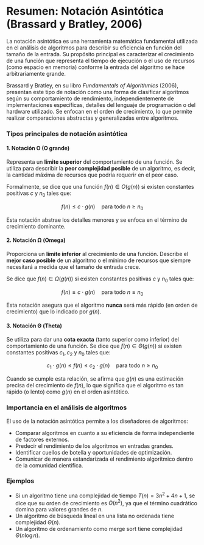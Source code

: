

# Resumen: Notación Asintótica (Brassard y Bratley, 2006)

La notación asintótica es una herramienta matemática fundamental utilizada en el análisis de algoritmos para describir su eficiencia en función del tamaño de la entrada. Su propósito principal es caracterizar el crecimiento de una función que representa el tiempo de ejecución o el uso de recursos (como espacio en memoria) conforme la entrada del algoritmo se hace arbitrariamente grande.

Brassard y Bratley, en su libro *Fundamentals of Algorithmics* (2006), presentan este tipo de notación como una forma de clasificar algoritmos según su comportamiento de rendimiento, independientemente de implementaciones específicas, detalles del lenguaje de programación o del hardware utilizado. Se enfocan en el orden de crecimiento, lo que permite realizar comparaciones abstractas y generalizadas entre algoritmos.

### Tipos principales de notación asintótica

#### 1. **Notación O (O grande)**

Representa un **límite superior** del comportamiento de una función. Se utiliza para describir la **peor complejidad posible** de un algoritmo, es decir, la cantidad máxima de recursos que podría requerir en el peor caso.

Formalmente, se dice que una función $f(n) \in O(g(n))$ si existen constantes positivas $c$ y $n_0$ tales que:

$$
f(n) \leq c \cdot g(n) \quad \text{para todo } n \geq n_0
$$

Esta notación abstrae los detalles menores y se enfoca en el término de crecimiento dominante.

#### 2. **Notación Ω (Omega)**

Proporciona un **límite inferior** al crecimiento de una función. Describe el **mejor caso posible** de un algoritmo o el mínimo de recursos que siempre necesitará a medida que el tamaño de entrada crece.

Se dice que $f(n) \in \Omega(g(n))$ si existen constantes positivas $c$ y $n_0$ tales que:

$$
f(n) \geq c \cdot g(n) \quad \text{para todo } n \geq n_0
$$

Esta notación asegura que el algoritmo **nunca** será más rápido (en orden de crecimiento) que lo indicado por $g(n)$.

#### 3. **Notación Θ (Theta)**

Se utiliza para dar una **cota exacta** (tanto superior como inferior) del comportamiento de una función. Se dice que $f(n) \in \Theta(g(n))$ si existen constantes positivas $c_1, c_2$ y $n_0$ tales que:

$$
c_1 \cdot g(n) \leq f(n) \leq c_2 \cdot g(n) \quad \text{para todo } n \geq n_0
$$

Cuando se cumple esta relación, se afirma que $g(n)$ es una estimación precisa del crecimiento de $f(n)$, lo que significa que el algoritmo es tan rápido (o lento) como $g(n)$ en el orden asintótico.

### Importancia en el análisis de algoritmos

El uso de la notación asintótica permite a los diseñadores de algoritmos:

* Comparar algoritmos en cuanto a su eficiencia de forma independiente de factores externos.
* Predecir el rendimiento de los algoritmos en entradas grandes.
* Identificar cuellos de botella y oportunidades de optimización.
* Comunicar de manera estandarizada el rendimiento algorítmico dentro de la comunidad científica.

### Ejemplos

* Si un algoritmo tiene una complejidad de tiempo $T(n) = 3n^2 + 4n + 1$, se dice que su orden de crecimiento es $O(n^2)$, ya que el término cuadrático domina para valores grandes de $n$.
* Un algoritmo de búsqueda lineal en una lista no ordenada tiene complejidad $\Theta(n)$.
* Un algoritmo de ordenamiento como merge sort tiene complejidad $\Theta(n \log n)$.

